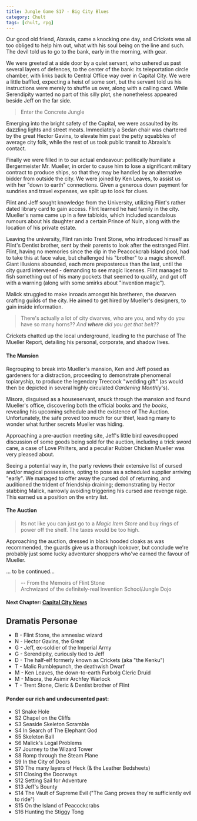 ```yaml
---
title: Jungle Game S17 - Big City Blues
category: Chult
tags: [chult, rpg]
---
```


Our good old friend, Abraxis, came a knocking one day, and Crickets was all
too obliged to help him out, what with his soul being on the line and such.
The devil told us to go to the bank, early in the morning, with gear.

We were greeted at a side door by a quiet servant, who ushered us past
several layers of defences, to the center of the bank: its teleportation
circle chamber, with links back to Central Office way over in Capital City.
We were a little baffled, expecting a heist of some sort, but the servant
told us his instructions were merely to shuffle us over, along with a calling
card. While Serendipity wanted no part of this silly plot, she nonetheless
appeared beside Jeff on the far side.

> Enter the Concrete Jungle

Emerging into the bright safety of the Capital, we were assaulted by its
dazzling lights and street meats. Immediately a Sedan chair was chartered by
the great Hector Gavins, to elevate him past the petty squabbles of average
city folk, while the rest of us took public transit to Abraxis's contact.

Finally we were filled in to our actual endeavour: politically humiliate a
Bergermeister Mr. Mueller, in order to cause him to lose a significant military
contract to produce ships, so that they may be handled by an alternative
bidder from outside the city. We were joined by Ken Leaves, to assist us with
her "down to earth" connections. Given a generous down payment for sundries and
travel expenses, we split up to look for clues.

Flint and Jeff sought knowledge from the University, utilizing Flint's rather
dated library card to gain access. Flint learned he had family in the city.
Mueller's name came up in a few tabloids, which included scandalous rumours
about his daughter and a certain Prince of Nuln, along with the location of
his private estate.

Leaving the university, Flint ran into Trent Stone, who introduced himself as
Flint's Dentist brother, sent by their parents to look after the estranged
Flint. Flint, having no memories since the dip in the Peacockcrab Island pool,
had to take this at face value, but challenged his "brother" to a magic showoff.
Giant illusions abounded, each more preposterous than the last, until the
city guard intervened - demanding to see magic licenses. Flint managed to
fish something out of his many pockets that seemed to qualify, and got off
with a warning (along with some smirks about "invention magic").

Malick struggled to make inroads amongst his bretheren, the dwarven crafting
guilds of the city. He aimed to get hired by Mueller's designers, to gain
inside information.

> There's actually a lot of city dwarves, who are you, and why do you have so
> many horns?? _And __where__ did you get that belt??_

Crickets chatted up the local underground, leading to the purchase of
The Mueller Report, detailing his personal, corporate, and shadow lives.

#### The Mansion

Regrouping to break into Mueller's mansion, Ken and Jeff posed as gardeners
for a distraction, proceeding to demonstrate phenomenal topiaryship, to
produce the legendary Treecock "wedding gift" (as would then be depicted in
several highly circulated _Gardening Monthly_'s). 

Misora, disguised as a houseservant, snuck through the mansion and found
Mueller's office, discovering both the official books and _the books_,
revealing his upcoming schedule and the existence of The Auction.
Unfortunately, the safe proved too much for our thief, leading many to
wonder what further secrets Mueller was hiding.

Approaching a pre-auction meeting site, Jeff's little bird eavesdropped
discussion of some goods being sold for the auction, including a trick
sword cane, a case of Love Philters, and a peculiar Rubber Chicken Mueller was
very pleased about.

Seeing a potential way in, the party reviews their extensive list of cursed
and/or magical possessions, opting to pose as a scheduled supplier arriving
"early". We managed to offer away the cursed doll of returning, and
auditioned the trident of friendship draining; demonstrating by Hector
stabbing Malick, narrowly avoiding triggering his cursed axe revenge rage.
This earned us a position on the entry list.


#### The Auction

> Its not like you can just go to a _Magic Item Store_ and buy rings of power
> off the shelf. The taxes would be too high.

Approaching the auction, dressed in black hooded cloaks as was recommended,
the guards give us a thorough lookover, but conclude we're probably just some
lucky adventurer shoppers who've earned the favour of Mueller.

... to be continued...

> -- From the Memoirs of Flint Stone  
> Archwizard of the definitely-real Invention School/Jungle Dojo

#### Next Chapter: [Capital City News](/Capital-City-News/)

## Dramatis Personae

* B - Flint Stone, the amnesiac wizard
* N - Hector Gavins, the Great
* G - Jeff, ex-soldier of the Imperial Army
* G - Serendipity, curiously tied to Jeff
* D - The half-elf formerly known as Crickets (aka "the Kenku")
* T - Malic Rumblepunch, the deathwish Dwarf
* M - Ken Leaves, the down-to-earth Furbolg Cleric Druid
* M - Misora, the Asimir Archfey Warlock
* T - Trent Stone, Cleric & Dentist brother of Flint


#### Ponder our rich and undocumented past:

* S1 Snake Hole
* S2 Chapel on the Cliffs
* S3 Seaside Skeleton Scramble
* S4 In Search of The Elephant God
* S5 Skeleton Ball
* S6 Malick's Legal Problems
* S7 Journey to the Wizard Tower
* S8 Romp through the Steam Plane
* S9 In the City of Doors
* S10 The many layers of Heck (& the Leather Bedsheets)
* S11 Closing the Doorways
* S12 Setting Sail for Adventure
* S13 Jeff's Bounty
* S14 The Vault of Supreme Evil ("The Gang proves they're sufficiently evil
 to ride")
* S15 On the Island of Peacockcrabs
* S16 Hunting the Stiggy Tong
